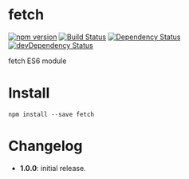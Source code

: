 # fetch
[![npm version](http://img.shields.io/npm/v/fetch.svg)](https://npmjs.org/package/fetch)
[![Build Status](http://img.shields.io/travis/jaydson/fetch-es6.svg)](https://travis-ci.org/jaydson/fetch-es6)
[![Dependency Status](http://img.shields.io/david/jaydson/fetch-es6.svg)](https://david-dm.org/jaydson/fetch-es6)
[![devDependency Status](http://img.shields.io/david/dev/jaydson/fetch-es6.svg)](https://david-dm.org/jaydson/fetch-es6#info=devDependencies)

fetch ES6 module

# Install

```
npm install --save fetch
```

# Changelog

- **1.0.0**: initial release.
